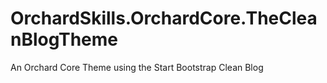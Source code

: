 # OrchardSkills.OrchardCore.TheCleanBlogTheme
An Orchard Core Theme using the Start Bootstrap Clean Blog
